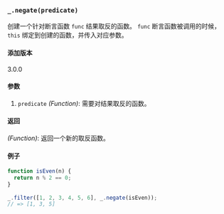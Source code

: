 ### `_.negate(predicate)`[​](#_negatepredicate "_negatepredicate的直接链接")

创建一个针对断言函数 `func` 结果取反的函数。 `func` 断言函数被调用的时候，`this` 绑定到创建的函数，并传入对应参数。

#### 添加版本

3.0.0

#### 参数

1.  `predicate` _(Function)_: 需要对结果取反的函数。

#### 返回

_(Function)_: 返回一个新的取反函数。

#### 例子

```js
function isEven(n) {
  return n % 2 == 0;
}
 
_.filter([1, 2, 3, 4, 5, 6], _.negate(isEven));
// => [1, 3, 5]


```